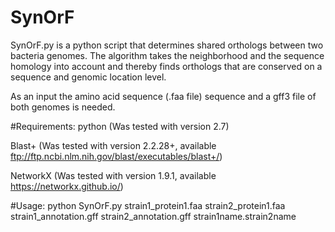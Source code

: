 SynOrF
=======================

SynOrF.py is a python script that determines shared orthologs between two bacteria genomes. The algorithm takes the neighborhood and the sequence homology into account and thereby finds orthologs that are conserved on a sequence and genomic location level. 

As an input the amino acid sequence (.faa file) sequence and a gff3 file of both genomes is needed.

#Requirements:
python (Was tested with version 2.7)

Blast+ (Was tested with version 2.2.28+, available ftp://ftp.ncbi.nlm.nih.gov/blast/executables/blast+/)

NetworkX (Was tested with version 1.9.1, available https://networkx.github.io/)

#Usage: 
python SynOrF.py strain1_protein1.faa strain2_protein1.faa strain1_annotation.gff strain2_annotation.gff strain1name.strain2name


